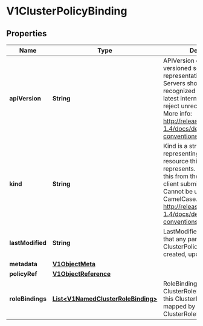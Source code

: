 
# V1ClusterPolicyBinding

## Properties
Name | Type | Description | Notes
------------ | ------------- | ------------- | -------------
**apiVersion** | **String** | APIVersion defines the versioned schema of this representation of an object. Servers should convert recognized schemas to the latest internal value, and may reject unrecognized values. More info: http://releases.k8s.io/release-1.4/docs/devel/api-conventions.md#resources |  [optional]
**kind** | **String** | Kind is a string value representing the REST resource this object represents. Servers may infer this from the endpoint the client submits requests to. Cannot be updated. In CamelCase. More info: http://releases.k8s.io/release-1.4/docs/devel/api-conventions.md#types-kinds |  [optional]
**lastModified** | **String** | LastModified is the last time that any part of the ClusterPolicyBinding was created, updated, or deleted | 
**metadata** | [**V1ObjectMeta**](V1ObjectMeta.md) |  |  [optional]
**policyRef** | [**V1ObjectReference**](V1ObjectReference.md) |  | 
**roleBindings** | [**List&lt;V1NamedClusterRoleBinding&gt;**](V1NamedClusterRoleBinding.md) | RoleBindings holds all the ClusterRoleBindings held by this ClusterPolicyBinding, mapped by ClusterRoleBinding.Name | 



